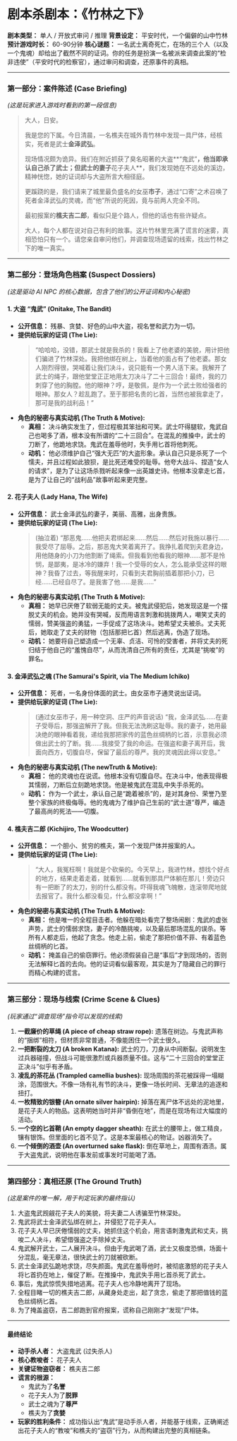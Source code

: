 # **剧本杀剧本：《竹林之下》**

**剧本类型：** 单人 / 开放式审问 / 推理
**背景设定：** 平安时代，一个偏僻的山中竹林
**预计游戏时长：** 60-90分钟
**核心谜题：** 一名武士离奇死亡，在场的三个人（以及一个鬼魂）却给出了截然不同的证词。你的任务是扮演一名被派来调查此案的“检非违使”（平安时代的检察官），通过审问和调查，还原事件的真相。

---

### **第一部分：案件陈述 (Case Briefing)**
*(这是玩家进入游戏时看到的第一段信息)*

> 大人，日安。
>
> 我是您的下属。今日清晨，一名樵夫在城外青竹林中发现一具尸体，经核实，死者是武士**金泽武弘**。
>
> 现场情况颇为诡异。我们在附近抓获了臭名昭著的大盗**“鬼武”**，他当即承认自己杀了武士；但武士的妻子**花子夫人**，我们发现她在不远处的溪边，精神恍惚，她的证词却与大盗所言大相径庭。
>
> 更蹊跷的是，我们请来了城里最负盛名的女巫**市子**，通过“口寄”之术召唤了死者金泽武弘的灵魂，而“他”所说的死因，竟与前两人完全不同。
>
> 最初报案的**樵夫吉二郎**，看似只是个路人，但他的话也有些许疑点。
>
> 大人，每个人都在说对自己有利的故事。这片竹林里充满了谎言的迷雾，真相恐怕只有一个。请您亲自审问他们，并调查现场遗留的线索，找出竹林之下的唯一真实。

---

### **第二部分：登场角色档案 (Suspect Dossiers)**
*(这是驱动 AI NPC 的核心数据，包含了他们的公开证词和内心秘密)*

#### **1. 大盗 “鬼武” (Onitake, The Bandit)**
* **公开信息：** 残暴、贪婪、好色的山中大盗，视名誉和武力为一切。
* **提供给玩家的证词 (The Lie):**
    > “哈哈哈，没错，那武士就是我杀的！我看上了他老婆的美貌，用计把他们骗进了竹林深处。我把他绑在树上，当着他的面占有了他老婆。那女人刚烈得很，哭喊着让我们决斗，说只能有一个男人活下来。我解开了武士的绳子，跟他堂堂正正地用太刀决斗了二十三回合！最终，我的刀刺穿了他的胸膛。他的眼神？哼，是敬佩，是作为一个武士败给强者的眼神。那女人？趁乱跑了。至于那把名贵的匕首，当然也被我拿走了，那可是我的战利品！”
* **角色的秘密与真实动机 (The Truth & Motive):**
    * **真相：** 决斗确实发生了，但过程极其笨拙和可笑。武士吓得腿软，鬼武自己也喝多了酒，根本没有所谓的“二十三回合”。在混乱的推搡中，武士的刀断了，他跪地求饶。鬼武在羞辱他时，失手用匕首将他刺死。
    * **动机：** 他必须维护自己“强大无匹”的大盗形象。承认自己只是杀死了一个懦夫，并且过程如此狼狈，是比死还难受的耻辱。他夸大战斗、捏造“女人的请求”，是为了让这场杀戮听起来像一出英雄史诗。他根本没拿走匕首，是为了让自己的“战利品”故事听起来更完整。

#### **2. 花子夫人 (Lady Hana, The Wife)**
* **公开信息：** 武士金泽武弘的妻子，美丽、高雅，出身贵族。
* **提供给玩家的证词 (The Lie):**
    > (抽泣着) “那恶鬼……他把夫君绑起来……然后……然后对我施以暴行……我受尽了屈辱。之后，那恶鬼大笑着离开了。我挣扎着爬到夫君身边，用他随身的小刀为他割断了绳索。但我看到他看我的眼神……那不是怜悯，是鄙夷，是冰冷的嫌弃！我一个受辱的女人，怎么能承受这样的眼神？我昏了过去，等我醒来时，只看到夫君胸前插着那把小刀，已经……已经自尽了。是我害了他……是我……”
* **角色的秘密与真实动机 (The Truth & Motive):**
    * **真相：** 她早已厌倦了软弱无能的丈夫。被鬼武侵犯后，她发现这是一个摆脱丈夫的机会。她并没有哭喊，反而用语言刺激和挑拨两人，嘲笑丈夫的懦弱，赞美强盗的勇猛，一手促成了这场决斗。她希望丈夫被杀。丈夫死后，她取走了丈夫的财物（包括那把匕首）然后逃离，伪造了现场。
    * **动机：** 她要将自己塑造成一个无辜、贞洁、可怜的受害者，并将丈夫的死归结于他自己的“羞愧自尽”，从而洗清自己所有的责任，尤其是“挑唆”的罪名。

#### **3. 金泽武弘之魂 (The Samurai's Spirit, via The Medium Ichiko)**
* **公开信息：** 死者，一名身份体面的武士。由女巫市子通灵说出证词。
* **提供给玩家的证词 (The Lie):**
    > (通过女巫市子，用一种空洞、庄严的声音说话) “我，金泽武弘……在妻子受辱后，那强盗解开了我。但我无法洗刷这耻辱。我的妻子，她用最决绝的眼神看着我，递给我那把家传的蓝色丝绸柄的匕首，示意我必须做出武士的了断。我……我接受了我的命运。在强盗和妻子离开后，我面向西方，切腹自尽，保留了最后的尊严。我的灵魂因此得以安息。”
* **角色的秘密与真实动机 (The newTruth & Motive):**
    * **真相：** 他的灵魂也在说谎。他根本没有切腹自尽。在决斗中，他表现得极其懦弱，刀断后立刻跪地求饶。他是被鬼武在混乱中失手杀死的。
    * **动机：** 作为一个武士，承认自己是“跪着被杀”的，是对其身份、荣誉乃至整个家族的终极侮辱。他的鬼魂为了维护自己生前的“武士道”尊严，编造了最高尚的死法——切腹。

#### **4. 樵夫吉二郎 (Kichijiro, The Woodcutter)**
* **公开信息：** 一个胆小、贫穷的樵夫，第一个发现尸体并报案的人。
* **提供给玩家的证词 (The Lie):**
    > “大人，我冤枉啊！我就是个砍柴的。今天早上，我进竹林，想找个好点的地方，结果走着走着，就看到……就看到那具尸体躺在那儿！旁边只有一把断了的太刀，别的什么都没有。吓得我魂飞魄散，连滚带爬地就去报官了。我什么都没看见，什么都没拿啊！”
* **角色的秘密与真实动机 (The Truth & Motive):**
    * **真相：** 他是唯一的全程目击者。他躲在暗处看完了整场闹剧：鬼武的虚张声势，武士的懦弱求饶，妻子的冷酷挑唆，以及最后那场混乱的误杀。等所有人都走后，他起了贪念。他走上前，偷走了那把价值不菲、有着蓝色丝绸柄的匕首。
    * **动机：** 掩盖自己的偷窃罪行。他必须假装自己是“事后”才到现场的，否则无法解释匕首的去向。他的证词看似最客观，其实是为了隐藏自己的罪行而精心构建的谎言。

---

### **第三部分：现场与线索 (Crime Scene & Clues)**
*(玩家通过“调查现场”指令可以发现的线索)*

1.  **一截廉价的草绳 (A piece of cheap straw rope):** 遗落在树边。与鬼武声称的“捆绑”相符，但材质非常普通，不像能困住一个武士很久。
2.  **一把断裂的太刀 (A broken Katana):** 武士的刀，刀身从中间断裂。说明发生过兵器碰撞，但战斗可能很激烈或兵器质量不佳。这与“二十三回合的堂堂正正决斗”似乎有矛盾。
3.  **凌乱的茶花丛 (Trampled camellia bushes):** 现场周围的茶花被踩得一塌糊涂，范围很大。不像一场有礼有节的决斗，更像一场长时间、无章法的追逐和扭打。
4.  **一枚精致的银簪 (An ornate silver hairpin):** 掉落在离尸体不远处的泥地里，是花子夫人的物品。这表明她当时并非“昏倒在地”，而是在现场有过大幅度的活动。
5.  **一个空的匕首鞘 (An empty dagger sheath):** 在武士的腰带上，做工精良，镶有银饰。但里面的匕首不见了。这是本案最核心的物证。凶器消失了。
6.  **一个倾倒的酒壶 (An overturned sake flask):** 倒在草地上，周围有酒渍。属于大盗鬼武，说明他在事发前或事发时可能喝了酒。

---

### **第四部分：真相还原 (The Ground Truth)**
*(这是案件的唯一解，用于判定玩家的最终指认)*

1.  大盗鬼武觊觎花子夫人的美貌，将夫妻二人诱骗至竹林深处。
2.  鬼武将武士金泽武弘绑在树上，并侵犯了花子夫人。
3.  花子夫人早已厌倦懦弱的丈夫，她抓住这个机会，用言语刺激鬼武和丈夫，挑唆二人决斗，希望借强盗之手除掉丈夫。
4.  鬼武解开武士，二人展开决斗。但由于鬼武喝了酒，武士又极度恐惧，场面十分混乱，毫无章法，很快武士的刀就被砍断。
5.  武士金泽武弘跪地求饶，尽失颜面。鬼武在羞辱他时，被彻底激怒的花子夫人将匕首扔在地上，催促了断。在推搡中，鬼武失手用匕首杀死了武士。
6.  事后，鬼武惊慌失措地逃离。花子夫人也冷静地离开了现场。
7.  全程目睹一切的樵夫吉二郎，从藏身处走出，起了贪念，偷走了那把值钱的蓝色丝绸柄匕首。
8.  为了掩盖盗窃，吉二郎跑到官府报案，谎称自己刚刚才“发现”尸体。

---

#### **最终结论**

* **动手杀人者：** 大盗鬼武 (过失杀人)
* **核心教唆者：** 花子夫人
* **关键证物盗窃者：** 樵夫吉二郎
* **谎言的根源：**
    * 鬼武为了**名誉**
    * 花子夫人为了**脱罪**
    * 武士之魂为了**尊严**
    * 樵夫为了**贪婪**
* **玩家的胜利条件：** 成功指认出“鬼武”是动手杀人者，并能基于线索，正确阐述出花子夫人的“教唆”和樵夫的“盗窃”行为，从而构建出完整的真相链条。